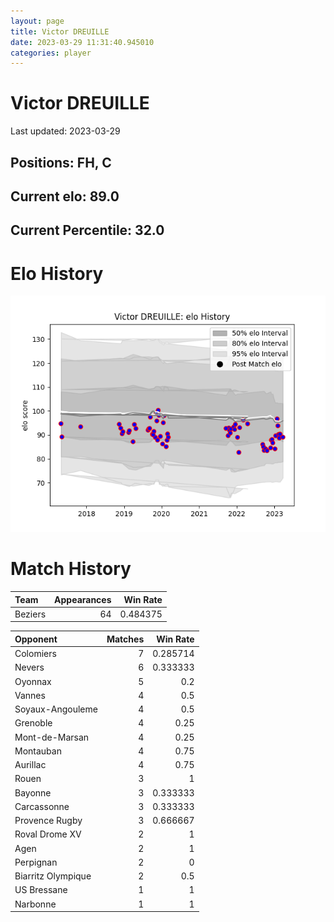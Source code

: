```yaml
---  
layout: page  
title: Victor DREUILLE  
date: 2023-03-29 11:31:40.945010  
categories: player  
---
```

# Victor DREUILLE


Last updated: 2023-03-29
## Positions: FH, C

## Current elo: 89.0

## Current Percentile: 32.0

# Elo History


![elo history](history_VictorDREUILLE.png)
# Match History


| Team    |   Appearances |   Win Rate |
|:--------|--------------:|-----------:|
| Beziers |            64 |   0.484375 |

| Opponent           |   Matches |   Win Rate |
|:-------------------|----------:|-----------:|
| Colomiers          |         7 |   0.285714 |
| Nevers             |         6 |   0.333333 |
| Oyonnax            |         5 |   0.2      |
| Vannes             |         4 |   0.5      |
| Soyaux-Angouleme   |         4 |   0.5      |
| Grenoble           |         4 |   0.25     |
| Mont-de-Marsan     |         4 |   0.25     |
| Montauban          |         4 |   0.75     |
| Aurillac           |         4 |   0.75     |
| Rouen              |         3 |   1        |
| Bayonne            |         3 |   0.333333 |
| Carcassonne        |         3 |   0.333333 |
| Provence Rugby     |         3 |   0.666667 |
| Roval Drome XV     |         2 |   1        |
| Agen               |         2 |   1        |
| Perpignan          |         2 |   0        |
| Biarritz Olympique |         2 |   0.5      |
| US Bressane        |         1 |   1        |
| Narbonne           |         1 |   1        |
